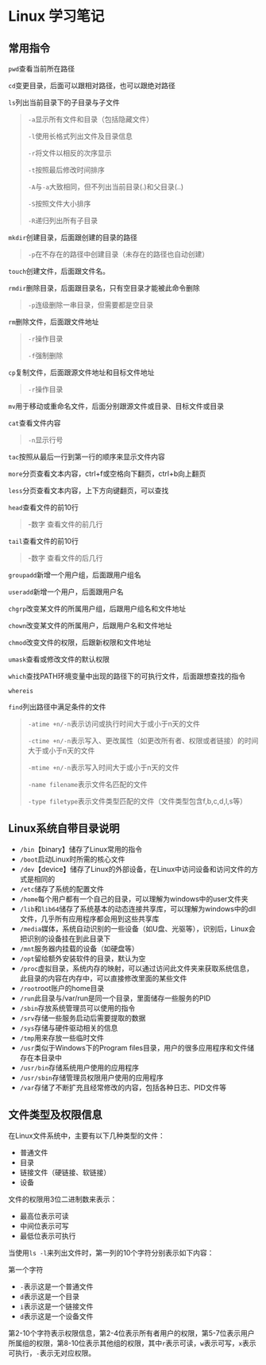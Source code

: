 # Linux 学习笔记

## 常用指令

`pwd`查看当前所在路径

`cd`变更目录，后面可以跟相对路径，也可以跟绝对路径

`ls`列出当前目录下的子目录与子文件

> `-a`显示所有文件和目录（包括隐藏文件）
>
> `-l`使用长格式列出文件及目录信息
>
> `-r`将文件以相反的次序显示
>
> `-t`按照最后修改时间排序
>
> `-A`与`-a`大致相同，但不列出当前目录(.)和父目录(..)
>
> `-S`按照文件大小排序
>
> `-R`递归列出所有子目录

`mkdir`创建目录，后面跟创建的目录的路径

> `-p`在不存在的路径中创建目录（未存在的路径也自动创建）

`touch`创建文件，后面跟文件名。

`rmdir`删除目录，后面跟目录名，只有空目录才能被此命令删除

> `-p`连级删除一串目录，但需要都是空目录

`rm`删除文件，后面跟文件地址

> `-r`操作目录
>
> `-f`强制删除

`cp`复制文件，后面跟源文件地址和目标文件地址

> `-r`操作目录

`mv`用于移动或重命名文件，后面分别跟源文件或目录、目标文件或目录

`cat`查看文件内容

> `-n`显示行号

`tac`按照从最后一行到第一行的顺序来显示文件内容

`more`分页查看文本内容，ctrl+f或空格向下翻页，ctrl+b向上翻页

`less`分页查看文本内容，上下方向键翻页，可以查找

`head`查看文件的前10行

> -数字 查看文件的前几行

`tail`查看文件的前10行

> -数字 查看文件的后几行

`groupadd`新增一个用户组，后面跟用户组名

`useradd`新增一个用户，后面跟用户名

`chgrp`改变某文件的所属用户组，后跟用户组名和文件地址

`chown`改变某文件的所属用户，后跟用户名和文件地址

`chmod`改变文件的权限，后跟新权限和文件地址

`umask`查看或修改文件的默认权限

`which`查找PATH环境变量中出现的路径下的可执行文件，后面跟想查找的指令

`whereis`

`find`列出路径中满足条件的文件

> `-atime +n/-n`表示访问或执行时间大于或小于n天的文件
>
> `-ctime +n/-n`表示写入、更改属性（如更改所有者、权限或者链接）的时间大于或小于n天的文件
>
> `-mtime +n/-n`表示写入时间大于或小于n天的文件
>
> `-name filename`表示文件名匹配的文件
>
> `-type filetype`表示文件类型匹配的文件（文件类型包含f,b,c,d,l,s等）

## Linux系统自带目录说明

- `/bin`【binary】储存了Linux常用的指令
- `/boot`启动Linux时所需的核心文件
- `/dev`【device】储存了Linux的外部设备，在Linux中访问设备和访问文件的方式是相同的
- `/etc`储存了系统的配置文件
- `/home`每个用户都有一个自己的目录，可以理解为windows中的user文件夹
- `/lib`和`lib64`储存了系统基本的动态连接共享库，可以理解为windows中的dll文件，几乎所有应用程序都会用到这些共享库
- `/media`媒体，系统自动识别的一些设备（如U盘、光驱等），识别后，Linux会把识别的设备挂在到此目录下
- `/mnt`服务器内挂载的设备（如硬盘等）
- `/opt`留给额外安装软件的目录，默认为空
- `/proc`虚拟目录，系统内存的映射，可以通过访问此文件夹来获取系统信息，此目录的内容在内存中，可以直接修改里面的某些文件
- `/root`root账户的home目录
- `/run`此目录与/var/run是同一个目录，里面储存一些服务的PID
- `/sbin`存放系统管理员可以使用的指令
- `/srv`存储一些服务启动后需要提取的数据
- `/sys`存储与硬件驱动相关的信息
- `/tmp`用来存放一些临时文件
- `/usr`类似于Windows下的Program files目录，用户的很多应用程序和文件储存在本目录中
- `/usr/bin`存储系统用户使用的应用程序
- `/usr/sbin`存储管理员权限用户使用的应用程序
- `/var`存储了不断扩充且经常修改的内容，包括各种日志、PID文件等

## 文件类型及权限信息

在Linux文件系统中，主要有以下几种类型的文件：

- 普通文件
- 目录
- 链接文件（硬链接、软链接）
- 设备

文件的权限用3位二进制数来表示：

- 最高位表示可读
- 中间位表示可写
- 最低位表示可执行

当使用`ls -l`来列出文件时，第一列的10个字符分别表示如下内容：

第一个字符

- `-`表示这是一个普通文件
- `d`表示这是一个目录
- `i`表示这是一个链接文件
- `d`表示这是一个设备文件

第2-10个字符表示权限信息，第2-4位表示所有者用户的权限，第5-7位表示用户所属组的权限，第8-10位表示其他组的权限，其中`r`表示可读，`w`表示可写，`x`表示可执行，`-`表示无对应权限。